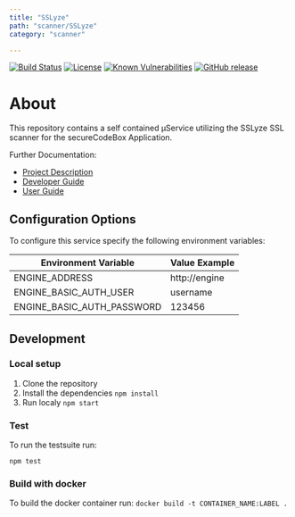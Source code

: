 ```yaml
---
title: "SSLyze"
path: "scanner/SSLyze"
category: "scanner"

---
```


[![Build Status](https://travis-ci.com/secureCodeBox/scanner-infrastructure-sslyze.svg?branch=develop)](https://travis-ci.com/secureCodeBox/scanner-infrastructure-sslyze)
[![License](https://img.shields.io/badge/License-Apache%202.0-blue.svg)](https://opensource.org/licenses/Apache-2.0)
[![Known Vulnerabilities](https://snyk.io/test/github/secureCodeBox/scanner-infrastructure-sslyze/badge.svg)](https://snyk.io/test/github/secureCodeBox/scanner-infrastructure-sslyze)
[![GitHub release](https://img.shields.io/github/release/secureCodeBox/scanner-infrastructure-sslyze.svg)](https://github.com/secureCodeBox/scanner-infrastructure-sslyze/releases/latest)

# About
This repository contains a self contained µService utilizing the SSLyze SSL scanner for the secureCodeBox Application.

Further Documentation:
* [Project Description][scb-project]
* [Developer Guide][scb-developer-guide]
* [User Guide][scb-user-guide]

## Configuration Options
To configure this service specify the following environment variables:

| Environment Variable       | Value Example         |
| -------------------------- | --------------------- |
| ENGINE_ADDRESS             | http://engine         |
| ENGINE_BASIC_AUTH_USER     | username              |
| ENGINE_BASIC_AUTH_PASSWORD | 123456                |

## Development

### Local setup

1.  Clone the repository
2.  Install the dependencies `npm install`
3.  Run localy `npm start`

### Test

To run the testsuite run:

`npm test`

### Build with docker
To build the docker container run: `docker build -t CONTAINER_NAME:LABEL .`


[scb-project]:              https://github.com/secureCodeBox/secureCodeBox
[scb-developer-guide]:      https://github.com/secureCodeBox/secureCodeBox/blob/develop/docs/developer-guide/README.md
[scb-developer-guidelines]: https://github.com/secureCodeBox/secureCodeBox/blob/develop/docs/developer-guide/README.md#guidelines
[scb-user-guide]:           https://github.com/secureCodeBox/secureCodeBox/tree/develop/docs/user-guide

